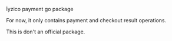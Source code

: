 İyzico payment go package

For now, it only contains payment and checkout result operations.

This is don't an official package.